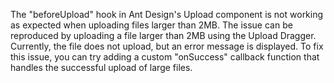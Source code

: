 The "beforeUpload" hook in Ant Design's Upload component is not working as expected when uploading files larger than 2MB. The issue can be reproduced by uploading a file larger than 2MB using the Upload Dragger. Currently, the file does not upload, but an error message is displayed. To fix this issue, you can try adding a custom "onSuccess" callback function that handles the successful upload of large files.
